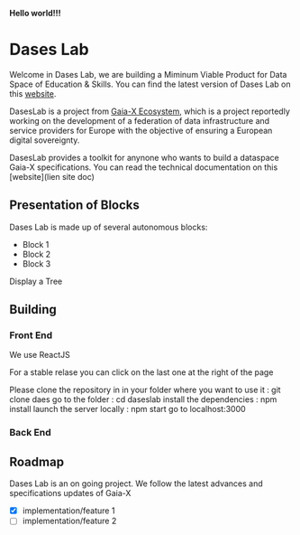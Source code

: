 **Hello world!!!**

# Dases Lab #

Welcome in Dases Lab, we are building a Miminum Viable Product for Data Space of Education & Skills. You can find the latest version of Dases Lab on this [website](https://daseslab.on.fleek.co/).

DasesLab is a project from [Gaia-X Ecosystem](https://www.gaia-x.eu/), which is a project reportedly working on the development of a federation of data infrastructure and service providers for Europe with the objective of ensuring a European digital sovereignty.

DasesLab provides a toolkit for anynone who wants to build a dataspace Gaia-X specifications. You can read the technical documentation on this [website](lien site doc)

## Presentation of Blocks

Dases Lab is made up of several autonomous blocks:

- Block 1
- Block 2
- Block 3

Display a Tree

## Building
### Front End ###
We use ReactJS

For a stable relase you can click on the last one at the right of the page


Please clone the repository in in your folder where you want to use it : git clone daes
go to the folder : cd daseslab
install the dependencies : npm install
launch the server locally : npm start
go to localhost:3000

### Back End ###




## Roadmap
Dases Lab is an on going project. We follow the latest advances and specifications updates of Gaia-X

- [X] implementation/feature 1
- [ ] implementation/feature 2